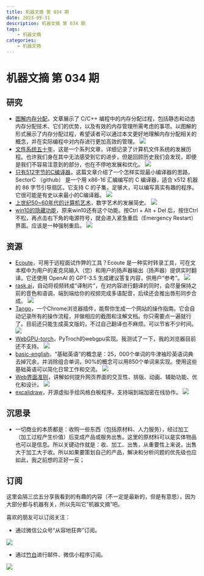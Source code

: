 ```yaml
---
title: 机器文摘 第 034 期
date: 2023-05-31
description: 机器文摘 第 034 期
tags:
    - 机器文摘
categories:
    - 机器文摘
---
```

# 机器文摘 第 034 期

## 研究
- [图解内存分配](https://samwho.dev/memory-allocation/)，文章展示了 C/C++ 编程中的内存分配过程，包括静态和动态内存分配技术、它们的优势，以及有效的内存管理所需考虑的事项。以图解的形式展示了内存分配过程，希望读者可以通过本文更好地理解内存分配相关的概念，并在实际编程中对内存进行更加高效的管理。
  ![](2023-05-31-09-49-39.png)
- [文件系统五十年](https://blog.koehntopp.info/2023/05/17/50-years-in-filesystems-towards-2004-lfs.html)，这是一个系列文章，详细记录了计算机文件系统的发展历程。也许我们身在其中无法感受到它的进步，但是回顾历史我们会发现，即便是我们不容易注意到的部分，也在不停地发展和优化。
  ![](2023-05-31-09-50-33.png)
- [只有512字节的C编译器](https://xorvoid.com/sectorc.html)，这篇文章介绍了一个怎样实现最小编译器的思路，SectorC （github） 是一个用 x86-16 汇编编写的 C 编译器，适合 x512 机器的 86 字节引导扇区。它支持 C 的子集，足够大，可以编写真实有趣的程序。它很可能是有史以来最小的C编译器。
  ![](2023-05-31-09-51-20.png)
- [上世纪50~60年代的计算机艺术](https://www.amygoodchild.com/blog/computer-art-50s-and-60s)，数字艺术的发展简史。
  ![](2023-05-31-09-51-53.png)
- [win10的隐藏功能]()，原来win10还有这个功能。按Ctrl + Alt + Del 后，按住Ctrl不松，再点击右下角的电源符号，就会进入紧急重启（Emergency Restart）界面。应该是一种强制重启。
  ![](2023-05-31-09-52-04.png)

## 资源
- [Ecoute](https://github.com/SevaSk/ecoute)，可用于远程面试作弊的工具？Ecoute 是一种实时转录工具，可在文本框中为用户的麦克风输入（您）和用户的扬声器输出（扬声器）提供实时翻译。它还使用 OpenAI 的 GPT-3.5 生成建议答复内容，供用户“参考”。
  ![](2023-05-31-09-52-39.png)
- [rask.ai](https://app.rask.ai/)，自动将视频转成“译制片”，在对内容进行翻译的同时，会尽量保持之前的音色和语调，端到端给你的视频完成多语配音，后续还会推出唇形同步合成。
  ![](2023-05-31-09-53-28.png)
- [Tango](https://chrome.google.com/webstore/detail/tango-how-to-guides-and-s/lggdbpblkekjjbobadliahffoaobaknh)，一个Chrome浏览器插件，能帮你生成一个网站的操作指南。它会自动记录所有的操作流程，并做相应的截图和注解文档。你只需要点一遍就行了。目前还只能生成英文版的，不过自己翻译也不麻烦。可以节省不少时间。
  ![](2023-05-31-09-53-58.png)
- [WebGPU-torch](https://praeclarum.org/2023/05/19/webgpu-torch.html)，PyTroch的webgpu实现。我测试了一下，我的浏览器目前还不支持。
  ![](2023-05-31-09-54-28.png)
- [basic-english](http://ogden.basic-english.org/)，“基础英语”的概念是：25，000个单词的牛津袖珍英语词典去掉冗余，并消除组合单词，90%的概念可以用850个单词来实现。使用这些基础英语可以简化日常工作和交流。
  ![](2023-05-31-09-55-26.png)
- [Web界面准则](https://github.com/raunofreiberg/interfaces)，讲解如何提升网页界面的交互性、排版、动画、辅助功能、优化和设计。
  ![](2023-05-31-09-56-18.png)
- [excalidraw](https://github.com/excalidraw/excalidraw)，开源虚拟手绘风格白板程序，支持端到端加密在线协作。
  ![](2023-05-31-09-56-43.png)

## 沉思录
- 一切商业的本质都是：收购一些东西（包括原材料、人力服务），经过加工（加工过程产生价值）后变成产品或服务出售。这里的原材料可以是实体物品也可以是信息。所以关键动作就是：收、加工、出售，从重要性上来说，出售大于加工大于收。所以如果要策划自己的产品，解决和分析问题的优先级也应如此，我之前想的正好一反；

## 订阅
这里会隔三岔五分享我看到的有趣的内容（不一定是最新的，但是有意思），因为大部分都与机器有关，所以先叫它“机器文摘”吧。

喜欢的朋友可以订阅关注：

- 通过微信公众号“从容地狂奔”订阅。

![](../weixin.jpg)

- 通过[竹白](https://zhubai.love/)进行邮件、微信小程序订阅。

![](../zhubai.jpg)